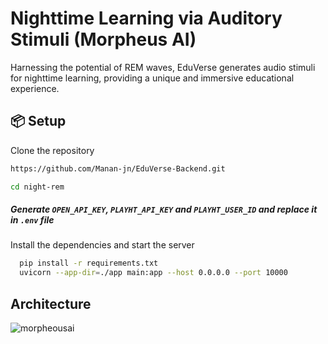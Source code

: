 # Nighttime Learning via Auditory Stimuli (Morpheus AI)
Harnessing the potential of REM waves, EduVerse generates audio stimuli for nighttime learning, providing a unique and immersive educational experience.

## 📦 Setup 

Clone the repository

```bash
https://github.com/Manan-jn/EduVerse-Backend.git
```

```bash
cd night-rem 
```

##### Generate ```OPEN_API_KEY```, ```PLAYHT_API_KEY``` and ```PLAYHT_USER_ID``` and replace it in ```.env``` file

Install the dependencies and start the server
```bash
  pip install -r requirements.txt
  uvicorn --app-dir=./app main:app --host 0.0.0.0 --port 10000
```

## Architecture
![morpheousai](https://github.com/Manan-jn/EduVerse/assets/72336990/ef0f6fe5-4f9f-4d43-bf21-eccccac88e1a)

